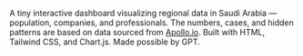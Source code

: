A tiny interactive dashboard visualizing regional data in Saudi Arabia — population, companies, and professionals. The numbers, cases, and hidden patterns are based on data sourced from [Apollo.io](https://www.apollo.io). Built with HTML, Tailwind CSS, and Chart.js. Made possible by GPT.
